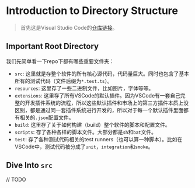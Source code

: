 # Introduction to Directory Structure

> 首先这是Visual Studio Code的[仓库链接](https://github.com/microsoft/vscode)。

## Important Root Directory
我们先简单看一下repo下都有哪些重要文件夹：

* `src`: 这里就是存整个软件的所有核心源代码，代码量巨大。同时也包含了基本所有的测试代码（文件后缀为`*.test.ts`）。
* `resources`: 这里存了一些二进制文件，比如图片，字体等等。
* `extensions`: 这里存了所有VSCode的默认插件。因为VSCode有一套自己完整的开发插件系统的流程，所以这些默认插件和市场上的第三方插件本质上没区别，都是通过同一套插件系统进行开发的，所以对于每一个默认插件里面都有相关的`.json`配置文件。
* `build`: 这里存了关于如何构建（build）整个软件的脚本和配置文件。
* `scripts`: 存了各种各样的脚本文件。大部分都是`sh`和`bat`文件。
* `test`: 存了各种测试代码相关的test runners（也可以算一种脚本）。比如在VSCode中，测试代码被分成了`unit`，`integration`和`smoke`。

## Dive Into `src`
// TODO
